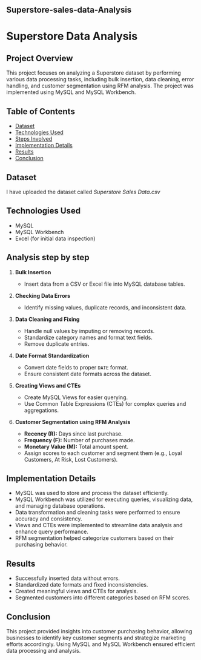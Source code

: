 ## Superstore-sales-data-Analysis

# Superstore Data Analysis

## Project Overview
This project focuses on analyzing a Superstore dataset by performing various data processing tasks, including bulk insertion, data cleaning, error handling, and customer segmentation using RFM analysis. The project was implemented using MySQL and MySQL Workbench.

## Table of Contents
- [Dataset](#dataset)
- [Technologies Used](#technologies-used)
- [Steps Involved](#steps-involved)
- [Implementation Details](#implementation-details)
- [Results](#results)
- [Conclusion](#conclusion)

## Dataset
I have uploaded the dataset called _Superstore Sales Data.csv_

## Technologies Used
- MySQL
- MySQL Workbench
- Excel (for initial data inspection)

## Analysis step by step  
1. **Bulk Insertion**
   - Insert data from a CSV or Excel file into MySQL database tables.
   
2. **Checking Data Errors**
   - Identify missing values, duplicate records, and inconsistent data.
   
3. **Data Cleaning and Fixing**
   - Handle null values by imputing or removing records.
   - Standardize category names and format text fields.
   - Remove duplicate entries.
   
4. **Date Format Standardization**
   - Convert date fields to proper `DATE` format.
   - Ensure consistent date formats across the dataset.

5. **Creating Views and CTEs**
   - Create MySQL Views for easier querying.
   - Use Common Table Expressions (CTEs) for complex queries and aggregations.

6. **Customer Segmentation using RFM Analysis**
   - **Recency (R):** Days since last purchase.
   - **Frequency (F):** Number of purchases made.
   - **Monetary Value (M):** Total amount spent.
   - Assign scores to each customer and segment them (e.g., Loyal Customers, At Risk, Lost Customers).

## Implementation Details
- MySQL was used to store and process the dataset efficiently.
- MySQL Workbench was utilized for executing queries, visualizing data, and managing database operations.
- Data transformation and cleaning tasks were performed to ensure accuracy and consistency.
- Views and CTEs were implemented to streamline data analysis and enhance query performance.
- RFM segmentation helped categorize customers based on their purchasing behavior.

## Results
- Successfully inserted data without errors.
- Standardized date formats and fixed inconsistencies.
- Created meaningful views and CTEs for analysis.
- Segmented customers into different categories based on RFM scores.

## Conclusion
This project provided insights into customer purchasing behavior, allowing businesses to identify key customer segments and strategize marketing efforts accordingly. Using MySQL and MySQL Workbench ensured efficient data processing and analysis.

